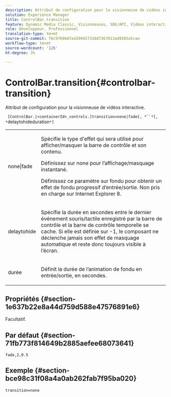 ```yaml
---
description: Attribut de configuration pour la visionneuse de vidéos interactive.
solution: Experience Manager
title: ControlBar.transition
feature: Dynamic Media Classic, Visionneuses, SDK/API, Vidéos interactives
role: Développeur, Professionnel
translation-type: tm+mt
source-git-commit: f6c97606d7a4209427316d7367013ad9585a5cae
workflow-type: tm+mt
source-wordcount: '126'
ht-degree: 3%

---
```



# ControlBar.transition{#controlbar-transition}

Attribut de configuration pour la visionneuse de vidéos interactive.

` [ControlBar.|<containerId>_controls.]transition=none|fade[, *``*[, *`delaytohideduration`*]`

<table id="table_441553CD34C94A58A9D7CBF772DEDDB6"> 
 <tbody> 
  <tr> 
   <td colname="col1"> <p> <span class="codeph"> none|fade</span> </p> </td> 
   <td colname="col2"> <p> Spécifie le type d'effet qui sera utilisé pour afficher/masquer la barre de contrôle et son contenu. </p> <p>Définissez sur <span class="codeph"> none</span> pour l’affichage/masquage instantané. </p> <p>Définissez ce paramètre sur <span class="codeph"> fondu</span> pour obtenir un effet de fondu progressif d’entrée/sortie. Non pris en charge sur Internet Explorer 8. </p> </td> 
  </tr> 
  <tr> 
   <td colname="col1"> <p><span class="codeph"><span class="varname"> delaytohide</span></span> </p> </td> 
   <td colname="col2"> <p> Spécifie la durée en secondes entre le dernier événement souris/tactile enregistré par la barre de contrôle et la barre de contrôle temporelle se cache. Si elle est définie sur <span class="codeph"> -1</span>, le composant ne déclenche jamais son effet de masquage automatique et reste donc toujours visible à l’écran. </p> </td> 
  </tr> 
  <tr> 
   <td colname="col1"> <p><span class="codeph"><span class="varname"> durée</span></span> </p> </td> 
   <td colname="col2"> <p> Définit la durée de l’animation de fondu en entrée/sortie, en secondes. </p> </td> 
  </tr> 
 </tbody> 
</table>

## Propriétés {#section-1e637b22e8a44d759d588e47576891e6}

Facultatif.

## Par défaut {#section-71fb773f814649b2885aefee68073641}

`fade,2,0.5`

## Exemple {#section-bce98c31f08a4a0ab262fab7f95ba020}

```
transition=none
```

